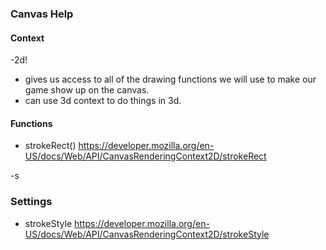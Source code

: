 ### Canvas Help

#### Context
-2d!
- gives us access to all of the drawing functions we will use to make our game show up on the canvas.
- can use 3d context to do things in 3d.


#### Functions
- strokeRect()
https://developer.mozilla.org/en-US/docs/Web/API/CanvasRenderingContext2D/strokeRect

-s


### Settings

- strokeStyle
  https://developer.mozilla.org/en-US/docs/Web/API/CanvasRenderingContext2D/strokeStyle
